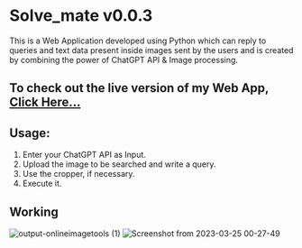 # Solve_mate v0.0.3

This is a Web Application developed using Python which can reply to queries and text data present inside images sent by
the users and is created by combining the power of ChatGPT API & Image processing.

## To check out the live version of my Web App, [Click Here...](https://web-img-gpt.streamlit.app/)

## Usage:
1. Enter your ChatGPT API as Input.
2. Upload the image to be searched and write a query.
3. Use the cropper, if necessary.
4. Execute it. 

## Working
![output-onlineimagetools (1)](https://user-images.githubusercontent.com/74459400/227619079-9fa99629-4c05-4783-bf08-ab965d749d20.png)
![Screenshot from 2023-03-25 00-27-49](https://user-images.githubusercontent.com/74459400/227619162-848c26cf-6ada-4840-ba7d-b012fb674295.png)


